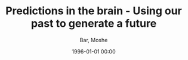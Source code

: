 ---
layout: post
title: Predictions in the brain - Using our past to generate a future

date: 1996-01-01 00:00
author: Bar, Moshe
year: 2011
---